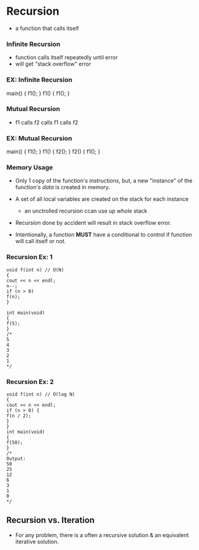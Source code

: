 # Recursion
- a function that calls itself

### Infinite Recursion
- function calls itself repeatedly until error
- will get "stack overflow" error 

### EX: Infinite Recursion
main()
{
  f1();
}
  f1()
{
 f1();
}

### Mutual Recursion
- f1 calls f2 calls f1 calls f2

### EX: Mutual Recursion
main()
{
f1();
}
f1()
{
f2();
}
f2()
{
f1();
}

### Memory Usage

- Only 1 copy of the function's *instructions*, but, a new "instance" of the function's *data* is created in memory.
- A set of all local variables are created on the stack for each instance
  - an unctrolled recursion ccan use up whole stack
  
- Recursion done by accident will result in stack overflow error.
- Intentionally, a function **MUST** have a conditional to control if function will call itself or not.


### Recursion Ex: 1
    void f(int n) // O(N)
    {
    cout << n << endl;
    n--;
    if (n > 0)
    f(n);
    }

    int main(void)
    {
    f(5);
    }
    /*
    5
    4
    3
    2
    1
    */



### Recursion Ex: 2
    void f(int n) // O(log N)
    {
    cout << n << endl;
    if (n > 0) {
    f(n / 2);
    }
    }
    int main(void)
    {
    f(50);
    }
    /*
    Output:
    50
    25
    12
    6
    3
    1
    0
    */



## Recursion vs. Iteration
- For any problem, there is a often a recursive solution & an equivalent iterative solution.
